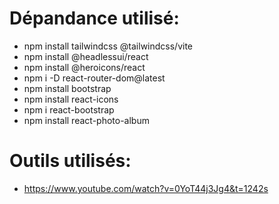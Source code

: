 # Dépandance utilisé:
- npm install tailwindcss @tailwindcss/vite
- npm install @headlessui/react
- npm install @heroicons/react
- npm i -D react-router-dom@latest
- npm install bootstrap
- npm install react-icons
- npm i react-bootstrap
- npm install react-photo-album

# Outils utilisés:
- https://www.youtube.com/watch?v=0YoT44j3Jg4&t=1242s